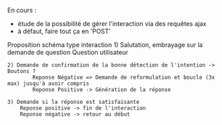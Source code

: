 
En cours : 
- étude de la possibilité de gérer l'interaction via des requêtes ajax
- à défaut, faire tout ça en 'POST'


Proposition schéma type interaction 
	1) Salutation, embrayage sur la demande de question
		Question utilisateur

	2) Demande de confirmation de la bonne détection de l'intention -> Boutons ?
			Reponse Négative => Demande de reformulation et boucle (3x max) jusqu'à avoir compris
			Reponse Positive -> Génération de la réponse

	3) Demande si la réponse est satisfaisante 
		Reponse positive -> fin de l'interaction
		Reponse négative -> retour au début